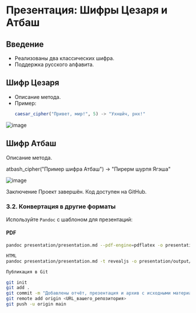 # Презентация: Шифры Цезаря и Атбаш

## Введение
- Реализованы два классических шифра.
- Поддержка русского алфавита.

## Шифр Цезаря
- Описание метода.
- Пример:
  ```julia
  caesar_cipher("Привет, мир!", 5) -> "Ухншйч, рнх!"

![image](https://github.com/user-attachments/assets/4b0af7e5-7740-48c5-a7ee-5720a933e8ad)


##  Шифр Атбаш 
Описание метода.

atbash_cipher("Пример шифра Атбаш") -> "Пирерм шурпя Ягэша"

![image](https://github.com/user-attachments/assets/4c9c1e96-af5f-482c-9dc7-864f74ac801f)


Заключение
Проект завершён.
Код доступен на GitHub.


### **3.2. Конвертация в другие форматы**
Используйте `Pandoc` с шаблоном для презентаций:

#### **PDF**
```bash
pandoc presentation/presentation.md --pdf-engine=pdflatex -o presentation/output/presentation.pdf

HTML
pandoc presentation/presentation.md -t revealjs -o presentation/output/presentation.html

Публикация в Git

git init
git add .
git commit -m "Добавлены отчёт, презентация и архив с исходными материалами"
git remote add origin <URL_вашего_репозитория>
git push -u origin main
